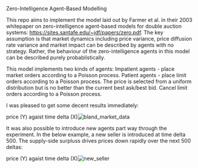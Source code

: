 Zero-Intelligence Agent-Based Modelling
 
This repo aims to implement the model laid out by Farmer et al. in their 2003 whitepaper on zero-intelligence agent-based models for double auction systems: https://sites.santafe.edu/~jdf/papers/zero.pdf. The key assumption is that market dynamics including price variance, price diffusion rate variance and market impact can be described by agents with no strategy. Rather, the behaviour of the zero-intelligence agents in this model can be described purely probablistically.

This model implements two kinds of agents:
 Impatient agents - place market orders according to a Poisson process.
 Patient agents - place limit orders according to a Poisson process. The price is selected from a uniform distribution but is no better than the current best ask/best bid. Cancel limit orders according to a Poisson process.

I was pleased to get some decent results immediately: 

price (Y) agaist time delta (X)![bland_market_data](https://github.com/mastamysta/ZI_Agents/assets/47383446/5d9e1b17-d11a-49ff-805f-666a4ed4873b)

It was also possible to introduce new agents part way through the experiment. In the below example, a new seller is introduced at time delta 500. The supply-side surpluss drives prices down rapidly over the next 500 deltas:

price (Y) agaist time delta (X)![new_seller](https://github.com/mastamysta/ZI_Agents/assets/47383446/1ae155c8-1714-4e4d-89b4-4def03bd026a)
